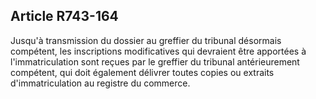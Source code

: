Article R743-164
----
Jusqu'à transmission du dossier au greffier du tribunal désormais compétent, les
inscriptions modificatives qui devraient être apportées à l'immatriculation sont
reçues par le greffier du tribunal antérieurement compétent, qui doit également
délivrer toutes copies ou extraits d'immatriculation au registre du commerce.
